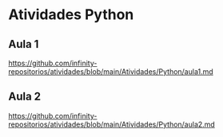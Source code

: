 # Atividades Python

## Aula 1

<https://github.com/infinity-repositorios/atividades/blob/main/Atividades/Python/aula1.md>

## Aula 2

<https://github.com/infinity-repositorios/atividades/blob/main/Atividades/Python/aula2.md>
